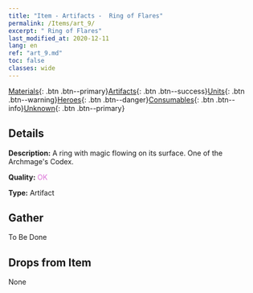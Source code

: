 ```yaml
---
title: "Item - Artifacts -  Ring of Flares"
permalink: /Items/art_9/
excerpt: " Ring of Flares"
last_modified_at: 2020-12-11
lang: en
ref: "art_9.md"
toc: false
classes: wide
---
```

 [Materials](/Items/){: .btn .btn--primary}[Artifacts](/Items/Artifacts/){: .btn .btn--success}[Units](/Items/Units/){: .btn .btn--warning}[Heroes](/Items/Heroes/){: .btn .btn--danger}[Consumables](/Items/Consumables/){: .btn .btn--info}[Unknown](/Items/Unknown/){: .btn .btn--primary}

## Details
 **Description:** A ring with magic flowing on its surface. One of the Archmage's Codex.

 **Quality:** <span style="color: #DA70D6">OK</span>

 **Type:** Artifact

## Gather

  To Be Done

## Drops from Item

  None

